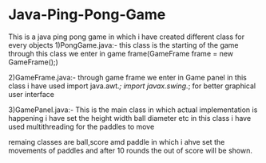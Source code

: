 # Java-Ping-Pong-Game
This is a java ping pong game in which i have created different class for every objects 
1)PongGame.java:-
this class is the starting of the game through this class we enter in game frame(GameFrame frame = new GameFrame();)

2)GameFrame.java:-
through game frame we enter in Game panel in this class i have used import java.awt.*;
import javax.swing.*; for better graphical user interface 

3)GamePanel.java:-
This is the main class in which actual implementation is happening  i have set the height width ball diameter etc in this class i have used multithreading for the paddles to move 

remaing classes are ball,score amd paddle in which i ahve set the movements of paddles and after 10 rounds the out of score will be shown.
